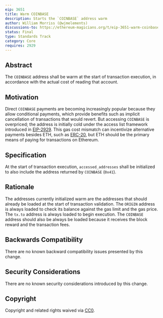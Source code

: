 ```yaml
---
eip: 3651
title: Warm COINBASE
description: Starts the `COINBASE` address warm
author: William Morriss (@wjmelements)
discussions-to: https://ethereum-magicians.org/t/eip-3651-warm-coinbase/6640
status: Final
type: Standards Track
category: Core
requires: 2929
---
```


## Abstract

The `COINBASE` address shall be warm at the start of transaction execution, in accordance with the actual cost of reading that account.

## Motivation

Direct `COINBASE` payments are becoming increasingly popular because they allow conditional payments, which provide benefits such as implicit cancellation of transactions that would revert.
But accessing `COINBASE` is overpriced; the address is initially cold under the access list framework introduced in [EIP-2929](./eip-2929.md).
This gas cost mismatch can incentivize alternative payments besides ETH, such as [ERC-20](./eip-20.md), but ETH should be the primary means of paying for transactions on Ethereum.

## Specification

At the start of transaction execution, `accessed_addresses` shall be initialized to also include the address returned by `COINBASE` (`0x41`).

## Rationale

The addresses currently initialized warm are the addresses that should already be loaded at the start of transaction validation.
The `ORIGIN` address is always loaded to check its balance against the gas limit and the gas price.
The `tx.to` address is always loaded to begin execution.
The `COINBASE` address should also be always be loaded because it receives the block reward and the transaction fees.

## Backwards Compatibility

There are no known backward compatibility issues presented by this change.

## Security Considerations

There are no known security considerations introduced by this change.

## Copyright

Copyright and related rights waived via [CC0](../LICENSE.md).
